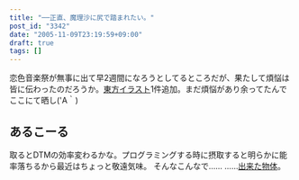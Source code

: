 ```yaml
---
title: "──正直、魔理沙に尻で踏まれたい。"
post_id: "3342"
date: "2005-11-09T23:19:59+09:00"
draft: true
tags: []
---
```



恋色音楽祭が無事に出て早2週間になろうとしてるところだが、果たして煩悩は皆に伝わったのだろうか。[東方イラスト](https://danmaq.com/3341)1件追加。まだ煩悩があり余ってたんでここにて晒し('A｀)
## あるこーる
取るとDTMの効率変わるかな。プログラミングする時に摂取すると明らかに能率落ちるから最近はちょっと敬遠気味。 そんなこんなで…… ……[出来た物体](https://danmaq.com/!/leila/03.mp3)。
